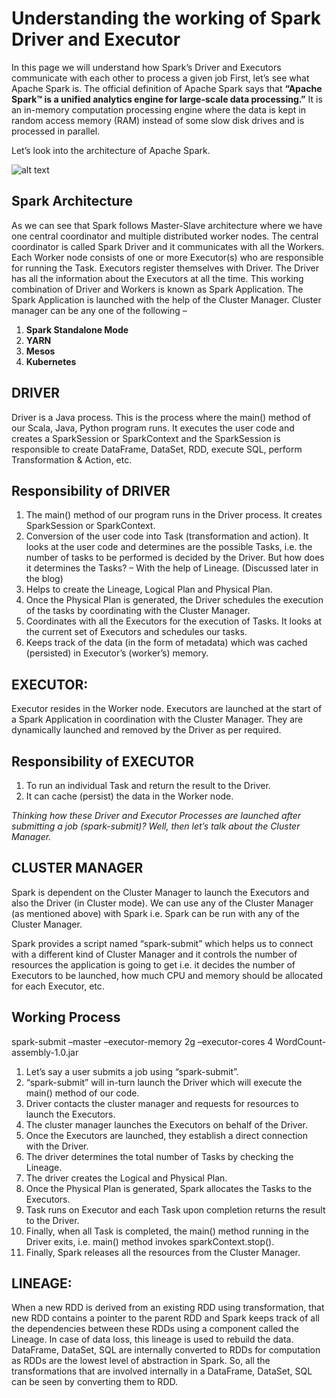 # Understanding the working of Spark Driver and Executor

In this page we will understand how Spark’s Driver and Executors communicate with each other to process a given job 
First, let’s see what Apache Spark is. The official definition of Apache Spark says that **“Apache Spark™ is a unified analytics engine for large-scale data processing.”** It is an in-memory computation processing engine where the data is kept in random access memory (RAM) instead of some slow disk drives and is processed in parallel.

Let’s look into the architecture of Apache Spark.

![alt text](https://github.com/DeepHiveMind/Learn-spark/blob/main/images/Image-1-1.png)

## Spark Architecture
As we can see that Spark follows Master-Slave architecture where we have one central coordinator and multiple distributed worker nodes. The central coordinator is called Spark Driver and it communicates with all the Workers.
Each Worker node consists of one or more Executor(s) who are responsible for running the Task. Executors register themselves with Driver. The Driver has all the information about the Executors at all the time.
This working combination of Driver and Workers is known as Spark Application.
The Spark Application is launched with the help of the Cluster Manager. Cluster manager can be any one of the following –
1. **Spark Standalone Mode**
2. **YARN**
3. **Mesos**
4. **Kubernetes**

## DRIVER
Driver is a Java process. This is the process where the main() method of our Scala, Java, Python program runs. It executes the user code and creates a SparkSession or SparkContext and the SparkSession is responsible to create DataFrame, DataSet, RDD, execute SQL, perform Transformation & Action, etc.

## Responsibility of DRIVER
1. The main() method of our program runs in the Driver process. It creates SparkSession or SparkContext.
2. Conversion of the user code into Task (transformation and action). It looks at the user code and determines are the possible Tasks, i.e. the number of tasks to be performed is    decided by the Driver.
   But how does it determines the Tasks?
   – With the help of Lineage. (Discussed later in the blog)
3. Helps to create the Lineage, Logical Plan and Physical Plan.
4. Once the Physical Plan is generated, the Driver schedules the execution of the tasks by coordinating with the Cluster Manager.
5. Coordinates with all the Executors for the execution of Tasks. It looks at the current set of Executors and schedules our tasks.
6. Keeps track of the data (in the form of metadata) which was cached (persisted) in Executor’s (worker’s) memory.

## EXECUTOR:

Executor resides in the Worker node. Executors are launched at the start of a Spark Application in coordination with the Cluster Manager.
They are dynamically launched and removed by the Driver as per required.

## Responsibility of EXECUTOR

1. To run an individual Task and return the result to the Driver.
2. It can cache (persist) the data in the Worker node.

*Thinking how these Driver and Executor Processes are launched after submitting a job (spark-submit)?
Well, then let’s talk about the Cluster Manager.*

## CLUSTER MANAGER

Spark is dependent on the Cluster Manager to launch the Executors and also the Driver (in Cluster mode).
We can use any of the Cluster Manager (as mentioned above) with Spark i.e. Spark can be run with any of the Cluster Manager.

Spark provides a script named “spark-submit” which helps us to connect with a different kind of Cluster Manager and it controls the number of resources the application is going to get i.e. it decides the number of Executors to be launched, how much CPU and memory should be allocated for each Executor, etc.

##  Working Process

spark-submit –master <Spark master URL> –executor-memory 2g –executor-cores 4 WordCount-assembly-1.0.jar

1. Let’s say a user submits a job using “spark-submit”.
2. “spark-submit” will in-turn launch the Driver which will execute the main() method of our code.
3. Driver contacts the cluster manager and requests for resources to launch the Executors.
4. The cluster manager launches the Executors on behalf of the Driver.
5. Once the Executors are launched, they establish a direct connection with the Driver.
6. The driver determines the total number of Tasks by checking the Lineage.
7. The driver creates the Logical and Physical Plan.
8. Once the Physical Plan is generated, Spark allocates the Tasks to the Executors.
9. Task runs on Executor and each Task upon completion returns the result to the Driver.
10. Finally, when all Task is completed, the main() method running in the Driver exits, i.e. main() method invokes sparkContext.stop().
11. Finally, Spark releases all the resources from the Cluster Manager.

## LINEAGE:

When a new RDD is derived from an existing RDD using transformation, that new RDD contains a pointer to the parent RDD and Spark keeps track of all the dependencies between these RDDs using a component called the Lineage. In case of data loss, this lineage is used to rebuild the data. DataFrame, DataSet, SQL are internally converted to RDDs for computation as RDDs are the lowest level of abstraction in Spark. So, all the transformations that are involved internally in a DataFrame, DataSet, SQL can be seen by converting them to RDD.
